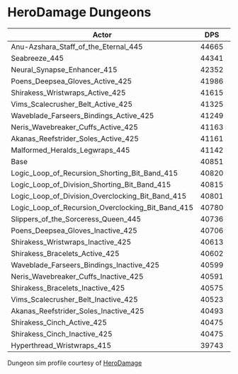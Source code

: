 # HeroDamage Dungeons
| Actor | DPS | Increase |
|---|:---:|:---:|
|Anu-Azshara_Staff_of_the_Eternal_445|44665|9.34%|
|Seabreeze_445|44341|8.54%|
|Neural_Synapse_Enhancer_415|42352|3.68%|
|Poens_Deepsea_Gloves_Active_425|41986|2.78%|
|Shirakess_Wristwraps_Active_425|41615|1.87%|
|Vims_Scalecrusher_Belt_Active_425|41325|1.16%|
|Waveblade_Farseers_Bindings_Active_425|41249|0.97%|
|Neris_Wavebreaker_Cuffs_Active_425|41163|0.76%|
|Akanas_Reefstrider_Soles_Active_425|41161|0.76%|
|Malformed_Heralds_Legwraps_445|41142|0.71%|
|Base|40851|0.00%|
|Logic_Loop_of_Recursion_Shorting_Bit_Band_415|40820|-0.08%|
|Logic_Loop_of_Division_Shorting_Bit_Band_415|40815|-0.09%|
|Logic_Loop_of_Division_Overclocking_Bit_Band_415|40801|-0.12%|
|Logic_Loop_of_Recursion_Overclocking_Bit_Band_415|40780|-0.17%|
|Slippers_of_the_Sorceress_Queen_445|40736|-0.28%|
|Poens_Deepsea_Gloves_Inactive_425|40706|-0.35%|
|Shirakess_Wristwraps_Inactive_425|40613|-0.58%|
|Shirakess_Bracelets_Active_425|40602|-0.61%|
|Waveblade_Farseers_Bindings_Inactive_425|40599|-0.62%|
|Neris_Wavebreaker_Cuffs_Inactive_425|40591|-0.64%|
|Shirakess_Bracelets_Inactive_425|40575|-0.68%|
|Vims_Scalecrusher_Belt_Inactive_425|40523|-0.80%|
|Akanas_Reefstrider_Soles_Inactive_425|40493|-0.88%|
|Shirakess_Cinch_Active_425|40475|-0.92%|
|Shirakess_Cinch_Inactive_425|40475|-0.92%|
|Hyperthread_Wristwraps_415|39743|-2.71%|

 Dungeon sim profile courtesy of [HeroDamage](https://www.herodamage.com/)